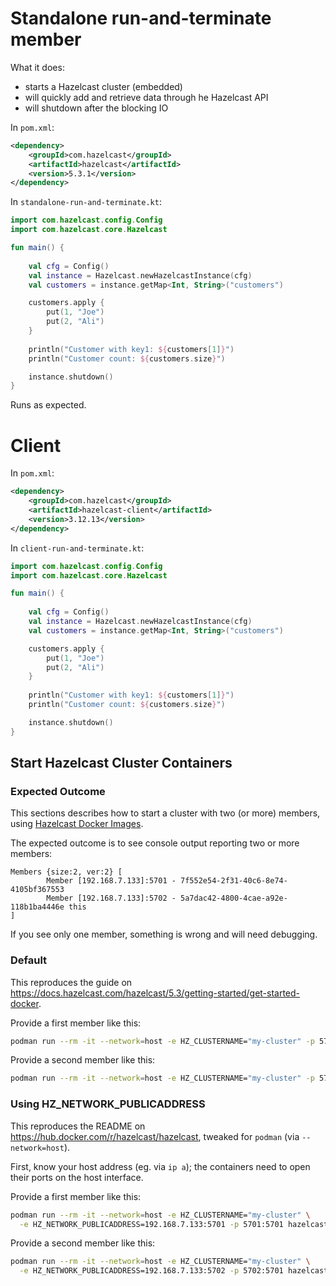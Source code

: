 
# Standalone run-and-terminate member

What it does:

- starts a Hazelcast cluster (embedded)
- will quickly add and retrieve data through he Hazelcast API
- will shutdown after the blocking IO

In `pom.xml`:
```xml
<dependency>
    <groupId>com.hazelcast</groupId>
    <artifactId>hazelcast</artifactId>
    <version>5.3.1</version>
</dependency>
```

In `standalone-run-and-terminate.kt`:
```kotlin
import com.hazelcast.config.Config
import com.hazelcast.core.Hazelcast

fun main() {
    
    val cfg = Config()
    val instance = Hazelcast.newHazelcastInstance(cfg)
    val customers = instance.getMap<Int, String>("customers")

    customers.apply {
        put(1, "Joe")
        put(2, "Ali")
    }
    
    println("Customer with key1: ${customers[1]}")
    println("Customer count: ${customers.size}")

    instance.shutdown()
}
```

Runs as expected.

# Client

In `pom.xml`:
```xml
<dependency>
    <groupId>com.hazelcast</groupId>
    <artifactId>hazelcast-client</artifactId>
    <version>3.12.13</version>
</dependency>
```

In `client-run-and-terminate.kt`:
```kotlin
import com.hazelcast.config.Config
import com.hazelcast.core.Hazelcast

fun main() {
    
    val cfg = Config()
    val instance = Hazelcast.newHazelcastInstance(cfg)
    val customers = instance.getMap<Int, String>("customers")

    customers.apply {
        put(1, "Joe")
        put(2, "Ali")
    }
    
    println("Customer with key1: ${customers[1]}")
    println("Customer count: ${customers.size}")

    instance.shutdown()
}
```

## Start Hazelcast Cluster Containers

### Expected Outcome

This sections describes how to start a cluster with two (or more) members,
using [Hazelcast Docker Images](https://hub.docker.com/r/hazelcast/hazelcast).

The expected outcome is to see console output reporting two or more members:
```
Members {size:2, ver:2} [
        Member [192.168.7.133]:5701 - 7f552e54-2f31-40c6-8e74-4105bf367553
        Member [192.168.7.133]:5702 - 5a7dac42-4800-4cae-a92e-118b1ba4446e this
]
```

If you see only one member, something is wrong and will need debugging.

### Default

This reproduces the guide on <https://docs.hazelcast.com/hazelcast/5.3/getting-started/get-started-docker>.

Provide a first member like this:
```bash
podman run --rm -it --network=host -e HZ_CLUSTERNAME="my-cluster" -p 5701:5701 hazelcast/hazelcast
```

Provide a second member like this:
```bash
podman run --rm -it --network=host -e HZ_CLUSTERNAME="my-cluster" -p 5702:5701 hazelcast/hazelcast
```

### Using HZ_NETWORK_PUBLICADDRESS

This reproduces the README on <https://hub.docker.com/r/hazelcast/hazelcast>,
tweaked for `podman` (via `--network=host`).

First, know your host address (eg. via `ip a`); the containers need to open their ports on the host interface.

Provide a first member like this:
```bash
podman run --rm -it --network=host -e HZ_CLUSTERNAME="my-cluster" \
  -e HZ_NETWORK_PUBLICADDRESS=192.168.7.133:5701 -p 5701:5701 hazelcast/hazelcast
```

Provide a second member like this:
```bash
podman run --rm -it --network=host -e HZ_CLUSTERNAME="my-cluster" \
  -e HZ_NETWORK_PUBLICADDRESS=192.168.7.133:5702 -p 5702:5701 hazelcast/hazelcast
```

